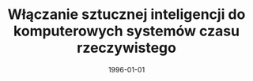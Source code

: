 ---
# Documentation: https://wowchemy.com/docs/managing-content/

title: Włączanie sztucznej inteligencji do komputerowych systemów czasu rzeczywistego
subtitle: ''
summary: ''
authors:
- kwasnicka
tags: []
categories: []
date: '1996-01-01'
lastmod: 2022-10-07T04:59:15Z
featured: false
draft: false

# Featured image
# To use, add an image named `featured.jpg/png` to your page's folder.
# Focal points: Smart, Center, TopLeft, Top, TopRight, Left, Right, BottomLeft, Bottom, BottomRight.
image:
  caption: ''
  focal_point: ''
  preview_only: false

# Projects (optional).
#   Associate this post with one or more of your projects.
#   Simply enter your project's folder or file name without extension.
#   E.g. `projects = ["internal-project"]` references `content/project/deep-learning/index.md`.
#   Otherwise, set `projects = []`.
projects: []
publishDate: '2022-10-07T04:59:14.355545Z'
publication_types:
- '1'
abstract: ''
publication: "*Systemy czasu rzeczywistego '96. Materiały konferencyjne III Konferencji\
  \ Systemów Czasu Rzeczywistego, Szklarska Poręba, 10-13 września 1996.*"
---